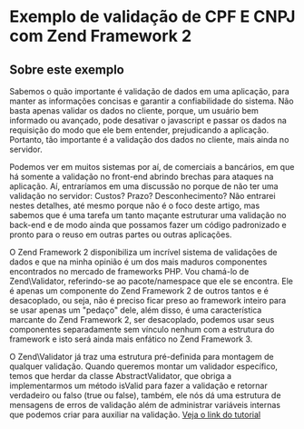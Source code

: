 Exemplo de validação de CPF E CNPJ com Zend Framework 2
=======================

Sobre este exemplo
------------
Sabemos o quão importante é validação de dados em uma aplicação, para manter as informações concisas e garantir a confiabilidade do sistema. 
Não basta apenas validar os dados no cliente, porque, um usuário bem informado ou avançado, pode desativar o javascript e 
passar os dados na requisição do modo que ele bem entender, prejudicando a aplicação. Portanto, tão importante 
é a validação dos dados no cliente, mais ainda no servidor.

Podemos ver em muitos sistemas por aí, de comerciais a bancários, em que há somente a validação no front-end abrindo brechas para ataques na aplicação. 
Aí, entraríamos em uma discussão no porque de não ter uma validação no servidor: Custos? Prazo? Desconhecimento? 
Não entrarei nestes detalhes, até mesmo porque não é o foco deste artigo, mas sabemos que é 
uma tarefa um tanto maçante estruturar uma validação no back-end e de modo ainda que possamos fazer um código padronizado e 
pronto para o reuso em outras partes ou outras aplicações.

O Zend Framework 2 disponibiliza um incrível sistema de validações de dados e que na minha opinião é
 um dos mais maduros componentes encontrados no mercado de frameworks PHP. Vou chamá-lo de Zend\Validator, 
 referindo-se ao pacote/namespace que ele se encontra. Ele é apenas um componente do Zend Framework 2 
 de outros tantos e é desacoplado, ou seja, não é preciso ficar preso ao framework inteiro para 
 se usar apenas um "pedaço" dele, além disso, é uma característica marcante do Zend Framework 2, 
 ser desacoplado, podemos usar seus componentes separadamente sem vínculo nenhum com a estrutura do framework e isto será ainda mais enfático no Zend Framework 3.

O Zend\Validator já traz uma estrutura pré-definida para montagem de qualquer validação. 
Quando queremos montar um validador específico, temos que herdar da classe AbstractValidator, 
que obriga a implementarmos um método isValid para fazer a validação e retornar verdadeiro ou falso (true ou false),
 também, ele nós dá uma estrutura de mensagens de erros de validação além de administrar variáveis internas que podemos criar para auxiliar na validação.
 [Veja o link do tutorial](http://www.schoolofnet.com/2015/04/como-validar-cpf-e-cnpj-usando-zend-framework-2/)
